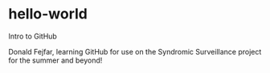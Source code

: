 # hello-world
Intro to GitHub

Donald Fejfar, learning GitHub for use on the Syndromic Surveillance project for the summer and beyond!
